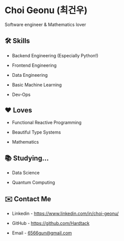 # Choi Geonu (최건우)

Software engineer & Mathematics lover

## 🛠 Skills

* Backend Engineering (Especially Python!)

* Frontend Engineering

* Data Engineering

* Basic Machine Learning

* Dev-Ops

## ❤️ Loves

* Functional Reactive Programming

* Beautiful Type Systems

* Mathematics

## 📚 Studying...

* Data Science

* Quantum Computing

## ✉️ Contact Me

* Linkedin - https://www.linkedin.com/in/choi-geonu/

* GitHub - https://github.com/Hardtack

* Email - 6566gun@gmail.com

